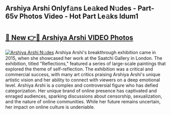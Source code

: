 ## Arshiya Arshi Onlyf𝚊ns Le𝚊ked N𝚞des - Part-65v Photos Video - Hot Part Le𝚊ks ldum1

# <h2><a href="http://ab88230.deff.icu/?id=Arshiya+Arshi">🔗 New 👉🔴 Arshiya Arshi VIDEO Photos</a></h2>

[![Arshiya Arshi N𝚞des](https://i.imgur.com/rIISA9y.gif)](http://ab88230.deff.icu/?id=Arshiya+Arshi)
Arshiya Arshi's breakthrough exhibition came in 2015, when she showcased her work at the Saatchi Gallery in London. The exhibition, titled "Reflections," featured a series of large-scale paintings that explored the theme of self-reflection. The exhibition was a critical and commercial success, with many art critics praising Arshiya Arshi's unique artistic vision and her ability to connect with viewers on a deep emotional level. Arshiya Arshi is a complex and controversial figure who has defied categorization. Her unique brand of online presence has captivated and enraged audiences, sparking discussions about censorship, sexualization, and the nature of online communities. While her future remains uncertain, her impact on online culture is undeniable.

